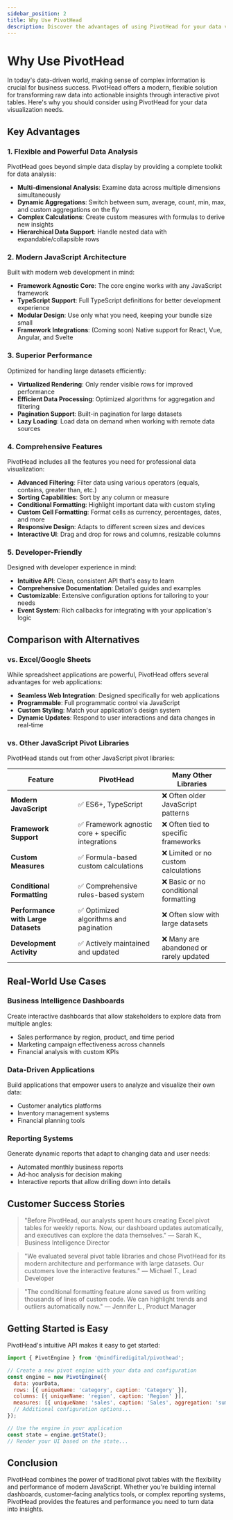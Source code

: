 ```yaml
---
sidebar_position: 2
title: Why Use PivotHead
description: Discover the advantages of using PivotHead for your data visualization needs
---
```


# Why Use PivotHead

In today's data-driven world, making sense of complex information is crucial for business success. PivotHead offers a modern, flexible solution for transforming raw data into actionable insights through interactive pivot tables. Here's why you should consider using PivotHead for your data visualization needs.

## Key Advantages

### 1. Flexible and Powerful Data Analysis

PivotHead goes beyond simple data display by providing a complete toolkit for data analysis:

- **Multi-dimensional Analysis**: Examine data across multiple dimensions simultaneously
- **Dynamic Aggregations**: Switch between sum, average, count, min, max, and custom aggregations on the fly
- **Complex Calculations**: Create custom measures with formulas to derive new insights
- **Hierarchical Data Support**: Handle nested data with expandable/collapsible rows

### 2. Modern JavaScript Architecture

Built with modern web development in mind:

- **Framework Agnostic Core**: The core engine works with any JavaScript framework
- **TypeScript Support**: Full TypeScript definitions for better development experience
- **Modular Design**: Use only what you need, keeping your bundle size small
- **Framework Integrations**: (Coming soon) Native support for React, Vue, Angular, and Svelte

### 3. Superior Performance

Optimized for handling large datasets efficiently:

- **Virtualized Rendering**: Only render visible rows for improved performance
- **Efficient Data Processing**: Optimized algorithms for aggregation and filtering
- **Pagination Support**: Built-in pagination for large datasets
- **Lazy Loading**: Load data on demand when working with remote data sources

### 4. Comprehensive Features

PivotHead includes all the features you need for professional data visualization:

- **Advanced Filtering**: Filter data using various operators (equals, contains, greater than, etc.)
- **Sorting Capabilities**: Sort by any column or measure
- **Conditional Formatting**: Highlight important data with custom styling
- **Custom Cell Formatting**: Format cells as currency, percentages, dates, and more
- **Responsive Design**: Adapts to different screen sizes and devices
- **Interactive UI**: Drag and drop for rows and columns, resizable columns

### 5. Developer-Friendly

Designed with developer experience in mind:

- **Intuitive API**: Clean, consistent API that's easy to learn
- **Comprehensive Documentation**: Detailed guides and examples
- **Customizable**: Extensive configuration options for tailoring to your needs
- **Event System**: Rich callbacks for integrating with your application's logic

## Comparison with Alternatives

### vs. Excel/Google Sheets

While spreadsheet applications are powerful, PivotHead offers several advantages for web applications:

- **Seamless Web Integration**: Designed specifically for web applications
- **Programmable**: Full programmatic control via JavaScript
- **Custom Styling**: Match your application's design system
- **Dynamic Updates**: Respond to user interactions and data changes in real-time

### vs. Other JavaScript Pivot Libraries

PivotHead stands out from other JavaScript pivot libraries:

| Feature                             | PivotHead                                          | Many Other Libraries                    |
| ----------------------------------- | -------------------------------------------------- | --------------------------------------- |
| **Modern JavaScript**               | ✅ ES6+, TypeScript                                | ❌ Often older JavaScript patterns      |
| **Framework Support**               | ✅ Framework agnostic core + specific integrations | ❌ Often tied to specific frameworks    |
| **Custom Measures**                 | ✅ Formula-based custom calculations               | ❌ Limited or no custom calculations    |
| **Conditional Formatting**          | ✅ Comprehensive rules-based system                | ❌ Basic or no conditional formatting   |
| **Performance with Large Datasets** | ✅ Optimized algorithms and pagination             | ❌ Often slow with large datasets       |
| **Development Activity**            | ✅ Actively maintained and updated                 | ❌ Many are abandoned or rarely updated |

## Real-World Use Cases

### Business Intelligence Dashboards

Create interactive dashboards that allow stakeholders to explore data from multiple angles:

- Sales performance by region, product, and time period
- Marketing campaign effectiveness across channels
- Financial analysis with custom KPIs

### Data-Driven Applications

Build applications that empower users to analyze and visualize their own data:

- Customer analytics platforms
- Inventory management systems
- Financial planning tools

### Reporting Systems

Generate dynamic reports that adapt to changing data and user needs:

- Automated monthly business reports
- Ad-hoc analysis for decision making
- Interactive reports that allow drilling down into details

## Customer Success Stories

> "Before PivotHead, our analysts spent hours creating Excel pivot tables for weekly reports. Now, our dashboard updates automatically, and executives can explore the data themselves."
> — Sarah K., Business Intelligence Director

> "We evaluated several pivot table libraries and chose PivotHead for its modern architecture and performance with large datasets. Our customers love the interactive features."
> — Michael T., Lead Developer

> "The conditional formatting feature alone saved us from writing thousands of lines of custom code. We can highlight trends and outliers automatically now."
> — Jennifer L., Product Manager

## Getting Started is Easy

PivotHead's intuitive API makes it easy to get started:

```javascript
import { PivotEngine } from '@mindfiredigital/pivothead';

// Create a new pivot engine with your data and configuration
const engine = new PivotEngine({
  data: yourData,
  rows: [{ uniqueName: 'category', caption: 'Category' }],
  columns: [{ uniqueName: 'region', caption: 'Region' }],
  measures: [{ uniqueName: 'sales', caption: 'Sales', aggregation: 'sum' }],
  // Additional configuration options...
});

// Use the engine in your application
const state = engine.getState();
// Render your UI based on the state...
```

## Conclusion

PivotHead combines the power of traditional pivot tables with the flexibility and performance of modern JavaScript. Whether you're building internal dashboards, customer-facing analytics tools, or complex reporting systems, PivotHead provides the features and performance you need to turn data into insights.
